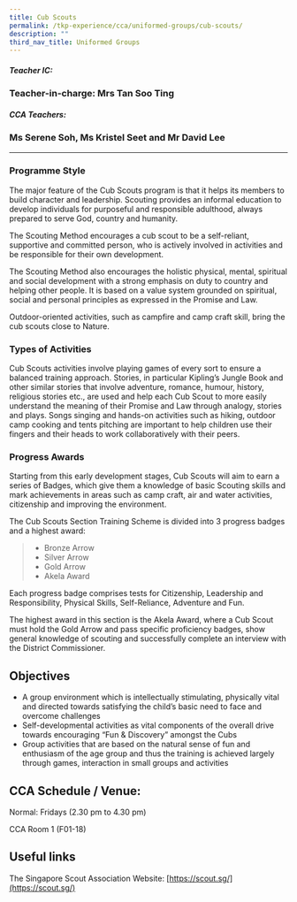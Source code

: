```yaml
---
title: Cub Scouts
permalink: /tkp-experience/cca/uniformed-groups/cub-scouts/
description: ""
third_nav_title: Uniformed Groups
---
```

##### Teacher IC:

### Teacher-in-charge: Mrs Tan Soo Ting  


##### CCA Teachers:

### Ms Serene Soh, Ms Kristel Seet and Mr David Lee  

--------------------------------------------------

### Programme Style

The major feature of the Cub Scouts program is that it helps its members to build character and leadership. Scouting provides an informal education to develop individuals for purposeful and responsible adulthood, always prepared to serve God, country and humanity.

  

The Scouting Method encourages a cub scout to be a self-reliant, supportive and committed person, who is actively involved in activities and be responsible for their own development.

  

The Scouting Method also encourages the holistic physical, mental, spiritual and social development with a strong emphasis on duty to country and helping other people. It is based on a value system grounded on spiritual, social and personal principles as expressed in the Promise and Law.

  

Outdoor-oriented activities, such as campfire and camp craft skill, bring the cub scouts close to Nature.

  

  

### **Types of Activities**

Cub Scouts activities involve playing games of every sort to ensure a balanced training approach. Stories, in particular Kipling’s Jungle Book and other similar stories that involve adventure, romance, humour, history, religious stories etc., are used and help each Cub Scout to more easily understand the meaning of their Promise and Law through analogy, stories and plays. Songs singing and hands-on activities such as hiking, outdoor camp cooking and tents pitching are important to help children use their fingers and their heads to work collaboratively with their peers.  

  

  

### Progress Awards

Starting from this early development stages, Cub Scouts will aim to earn a series of Badges, which give them a knowledge of basic Scouting skills and mark achievements in areas such as camp craft, air and water activities, citizenship and improving the environment.

  

The Cub Scouts Section Training Scheme is divided into 3 progress badges and a highest award:

> *   Bronze Arrow
> *   Silver Arrow
> *   Gold Arrow
> *   Akela Award

Each progress badge comprises tests for Citizenship, Leadership and Responsibility, Physical Skills, Self-Reliance, Adventure and Fun.

  

The highest award in this section is the Akela Award, where a Cub Scout must hold the Gold Arrow and pass specific proficiency badges, show general knowledge of scouting and successfully complete an interview with the District Commissioner.

Objectives
----------

*   A group environment which is intellectually stimulating, physically vital and directed towards satisfying the child’s basic need to face and overcome challenges
*   Self-developmental activities as vital components of the overall drive towards encouraging “Fun & Discovery” amongst the Cubs
*   Group activities that are based on the natural sense of fun and enthusiasm of the age group and thus the training is achieved largely through games, interaction in small groups and activities

CCA Schedule / Venue:
---------------------

Normal: Fridays (2.30 pm to 4.30 pm)

  

CCA Room 1 (F01-18)

Useful links
------------

The Singapore Scout Association Website: [https://scout.sg/](https://scout.sg/)